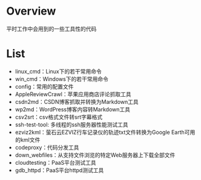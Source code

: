 # Overview

平时工作中会用到的一些工具性的代码


# List

* linux_cmd：Linux下的若干常用命令
* win_cmd：Windows下的若干常用命令
* config：常用的配置文件
* AppleReviewCrawl：苹果应用商店评论抓取工具
* csdn2md：CSDN博客抓取并转换为Markdown工具
* wp2md：WordPress博客内容转Markdown工具
* csv2srt：csv格式文件转srt字幕格式
* ssh-test-tool: 多线程的ssh服务器性能测试工具
* ezviz2kml：萤石云EZVIZ行车记录仪的轨迹txt文件转换为Google Earth可用的kml文件
* codeproxy：代码分发工具
* down_webfiles：从支持文件浏览的特定Web服务器上下载全部文件
* cloudtesting：PaaS平台测试工具
* gdb_httpd：PaaS平台httpd测试工具

